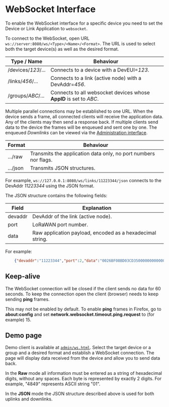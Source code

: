 # WebSocket Interface

To enable the WebSocket interface for a specific device you need to set the Device
or Link Application to `websocket`.

To connect to the WebSocket, open URL `ws://server:8080/ws/<Type>/<Name>/<Format>`. The
URL is used to select both the target device(s) as well as the desired format.

  Type / Name        | Behaviour
 --------------------|--------------------------------------------------------------------
  /devices/*123*/... | Connects to a device with a DevEUI=*123*.
  /links/*456*/...   | Connects to a link (active node) with a DevAddr=*456*.
  /groups/*ABC*/...  | Connects to all websocket devices whose **AppID** is set to *ABC*.

Multiple parallel connections may be established to one URL.
When the device sends a frame, all connected clients will receive the application data.
Any of the clients may then send a response back. If multiple clients send data to
the device the frames will be enqueued and sent one by one. The enqueued *Downlinks*
can be viewed via the [Administration interface](Administration.md).

  Format             | Behaviour
 --------------------|--------------------------------------------------------------------
  .../raw            | Transmits the application data only, no port numbers nor flags.
  .../json           | Transmits JSON structures.

For example, `ws://127.0.0.1:8080/ws/links/11223344/json` connects to the DevAddr *11223344*
using the JSON format.

The JSON structure contains the following fields:

  Field              | Explanation
 --------------------|--------------------------------------------------------------------
  devaddr            | DevAddr of the link (active node).
  port               | LoRaWAN port number.
  data               | Raw application payload, encoded as a hexadecimal string.

For example:
```json
    {"devaddr":"11223344","port":2,"data":"0026BF08BD03CD35000000000000FFFF"}
```

## Keep-alive

The WebSocket connection will be closed if the client sends no data for 60 seconds.
To keep the connection open the client (browser) needs to keep sending **ping** frames.

This may not be enabled by default. To enable **ping** frames in Firefox, go to
**about:config** and set **network.websocket.timeout.ping.request** to (for example) 15.

## Demo page

Demo client is available at [`admin/ws.html`](../priv/admin/ws.html). Select the
target device or a group and a desired format and establish a WebSocket connection.
The page will display data received from the device and allow you to send data back.

In the **Raw** mode all information must be entered as a string of hexadecimal digits,
without any spaces.
Each byte is represented by exactly 2 digits. For example, "4849" represents ASCII string "01".

In the **JSON** mode the JSON structure described above is used for both uplinks
and downlinks.
